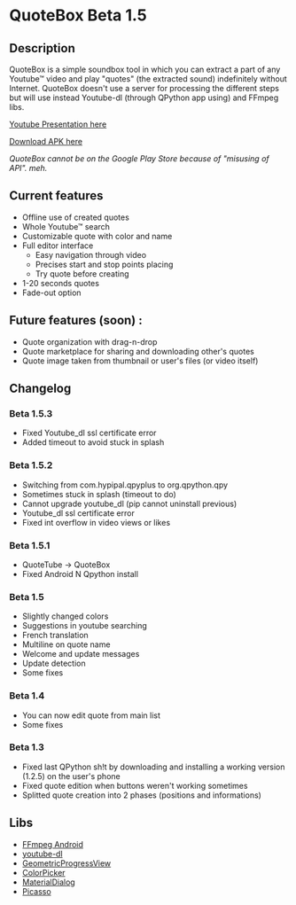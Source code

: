 # QuoteBox Beta 1.5
## Description
QuoteBox is a simple soundbox tool in which you can extract a part of any Youtube™ video and play "quotes" (the extracted sound) indefinitely without Internet. QuoteBox doesn't use a server for processing the different steps but will use instead Youtube-dl (through QPython app using) and FFmpeg libs.

[Youtube Presentation here](https://youtu.be/dq3tDnNDY18)

[Download APK here](https://www.klemek.fr/quotebox/quotebox-beta-1.5.3.apk)

*QuoteBox cannot be on the Google Play Store because of "misusing of API". meh.*

## Current features

* Offline use of created quotes
* Whole Youtube™ search
* Customizable quote with color and name
* Full editor interface
  * Easy navigation through video
  * Precises start and stop points placing
  * Try quote before creating
* 1-20 seconds quotes
* Fade-out option

## Future features (soon) :

* Quote organization with drag-n-drop
* Quote marketplace for sharing and downloading other's quotes
* Quote image taken from thumbnail or user's files (or video itself)

## Changelog
### Beta 1.5.3

* Fixed Youtube_dl ssl certificate error
* Added timeout to avoid stuck in splash

### Beta 1.5.2

* Switching from com.hypipal.qpyplus to org.qpython.qpy
 * Sometimes stuck in splash (timeout to do)
 * Cannot upgrade youtube_dl (pip cannot uninstall previous)
 * Youtube_dl ssl certificate error
* Fixed int overflow in video views or likes

### Beta 1.5.1

* QuoteTube -> QuoteBox
* Fixed Android N Qpython install

### Beta 1.5

* Slightly changed colors
* Suggestions in youtube searching
* French translation
* Multiline on quote name
* Welcome and update messages
* Update detection
* Some fixes

### Beta 1.4

* You can now edit quote from main list
* Some fixes

### Beta 1.3

* Fixed last QPython sh!t by downloading and installing a working version (1.2.5) on the user's phone
* Fixed quote edition when buttons weren't working sometimes
* Splitted quote creation into 2 phases (positions and informations)

## Libs

* [FFmpeg Android](http://writingminds.github.io/ffmpeg-android-java/)
* [youtube-dl](https://rg3.github.io/youtube-dl/)
* [GeometricProgressView](https://android-arsenal.com/details/1/5376)
* [ColorPicker](https://android-arsenal.com/details/1/5067)
* [MaterialDialog](https://github.com/afollestad/material-dialogs)
* [Picasso](http://square.github.io/picasso/)
